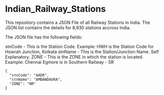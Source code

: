 # Indian_Railway_Stations
This repository contains a JSON File of all Railway Stations in India. The JSON list contains the details for 8,930 stations accross India.

The JSON file has the following fields:

stnCode - This is the Station Code. Example: HWH is the Station Code for Howrah Junction, Kolkata
stnName - This is the Station/Junction Name. Self Explanatory.
ZONE - This is the ZONE in which the station is located. Example: Chennai Egmore is in Southern Railway - SR

    {
      "stnCode": "AADR",
      "stnName": "AMBANDAURA",
      "ZONE": "NR"
    }
